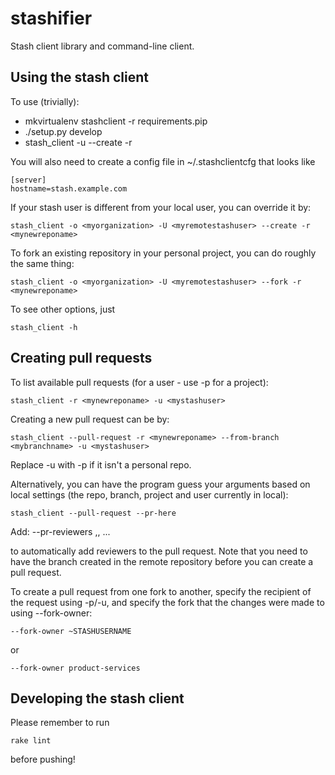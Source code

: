 stashifier
============

Stash client library and command-line client.

Using the stash client
----------------------

To use (trivially):


* mkvirtualenv stashclient -r requirements.pip
* ./setup.py develop
* stash_client -u <mystashuser> --create -r <mynewreponame>

You will also need to create a config file in ~/.stashclientcfg that looks like

    [server]
    hostname=stash.example.com
    
If your stash user is different from your local user, you can override it by:

    stash_client -o <myorganization> -U <myremotestashuser> --create -r <mynewreponame>

To fork an existing repository in your personal project, you can do roughly the same thing:

    stash_client -o <myorganization> -U <myremotestashuser> --fork -r <mynewreponame>

To see other options, just

    stash_client -h


Creating pull requests
---------------------------

To list available pull requests (for a user - use -p for a project):

    stash_client -r <mynewreponame> -u <mystashuser> 
    
Creating a new pull request can be by:

    stash_client --pull-request -r <mynewreponame> --from-branch <mybranchname> -u <mystashuser>
    
Replace -u <mystashuser> with -p <mystashproject> if it isn't a personal repo.

Alternatively, you can have the program guess your arguments based on local settings (the repo, branch, 
project and user currently in local):

    stash_client --pull-request --pr-here

Add:
    --pr-reviewers <stashusername1>,<stashusername2>, ... <stashusernameX> 

to automatically add reviewers to the pull request.  Note that you need to have the branch created in 
the remote repository before you can create a pull request.

To create a pull request from one fork to another, specify the recipient of the request using
-p/-u, and specify the fork that the changes were made to using --fork-owner:

    --fork-owner ~STASHUSERNAME

or

    --fork-owner product-services


Developing the stash client
---------------------------

Please remember to run

    rake lint

before pushing!
